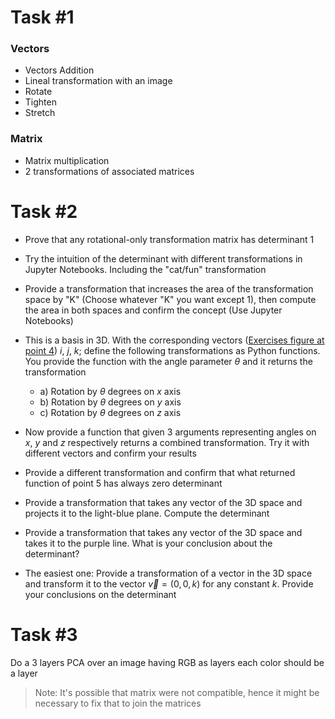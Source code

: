 # Task #1

### Vectors

- Vectors Addition
- Lineal transformation with an image
- Rotate
- Tighten
- Stretch

### Matrix
- Matrix multiplication
- 2 transformations of associated matrices

# Task #2

- Prove that any rotational-only transformation matrix has determinant 1
- Try the intuition of the determinant with different transformations in Jupyter Notebooks. Including the "cat/fun" transformation
- Provide a transformation that increases the area of the transformation space by "K" (Choose whatever "K" you want except 1), then compute the area in both spaces and confirm the concept (Use Jupyter Notebooks)
- This is a basis in 3D. With the corresponding vectors ([Exercises figure at point 4](./clase.excalidraw)) $i$, $j$, $k$; define the following transformations as Python functions. You provide the function with the angle parameter $\theta$ and it returns the transformation
    - a) Rotation by $\theta$ degrees on $x$ axis
    - b) Rotation by $\theta$ degrees on $y$ axis
    - c) Rotation by $\theta$ degrees on $z$ axis

- Now provide a function that given 3 arguments representing angles on $x$, $y$ and $z$ respectively returns a combined transformation. Try it with different vectors and confirm your results
- Provide a different  transformation and confirm that what returned function of point 5 has always zero determinant
- Provide a transformation that takes any vector of the 3D space and projects it to the light-blue plane. Compute the determinant
- Provide a transformation that takes any vector of the 3D space and takes it to the purple line. What is your conclusion about the determinant?
- The easiest one: Provide a transformation of a vector in the 3D space and transform it to the vector $\vec{v} = ( 0, 0, k )$ for any constant $k$. Provide your conclusions on the determinant

# Task #3

Do a 3 layers PCA over an image having RGB as layers each color should be a layer

> Note: It's possible that matrix were not compatible, hence it might be necessary to fix that to join the matrices
